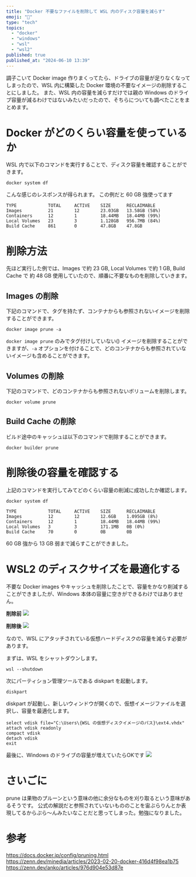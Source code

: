 ```yaml
---
title: "Docker 不要なファイルを削除して WSL 内のディスク容量を減らす"
emoji: "🐶"
type: "tech"
topics:
  - "docker"
  - "windows"
  - "wsl"
  - "wsl2"
published: true
published_at: "2024-06-10 13:39"
---
```


調子こいて Docker image 作りまくってたら、ドライブの容量が足りなくなってしまったので、WSL 内に構築した Docker 環境の不要なイメージの削除することにしました。
また、WSL 内の容量を減らすだけでは親の Windows のドライブ容量が減るわけではないみたいだったので、そちらについても調べたことをまとめます。


# Docker がどのくらい容量を使っているか
WSL 内で以下のコマンドを実行することで、ディスク容量を確認することができます。

```
docker system df
```

こんな感じのレスポンスが得られます。
この例だと 60 GB 強使ってます

```
TYPE            TOTAL     ACTIVE    SIZE      RECLAIMABLE
Images          21        12        23.03GB   13.58GB (58%)
Containers      12        1         18.44MB   18.44MB (99%)
Local Volumes   23        3         1.128GB   956.7MB (84%)
Build Cache     861       0         47.8GB    47.8GB 
```

# 削除方法
先ほど実行した例では、Images で約 23 GB, Local Volumes で約 1 GB, Build Cache で 約 48 GB 使用していたので、順番に不要なものを削除していきます。

## Images の削除
下記のコマンドで、タグを持たず、コンテナからも参照されないイメージを削除することができます。

```
docker image prune -a 
```

`docker image prune` のみでタグ付けしていない(<none>) イメージを削除することができますが、`-a` オプションを付けることで、どのコンテナからも参照されていないイメージも含めることができます。

## Volumes の削除
下記のコマンドで、どのコンテナからも参照されないボリュームを削除します。

```
docker volume prune
```

## Build Cache の削除
ビルド途中のキャッシュは以下のコマンドで削除することができます。

```
docker builder prune
```

# 削除後の容量を確認する
上記のコマンドを実行してみてどのくらい容量の削減に成功したか確認します。

```
docker system df
```

```
TYPE            TOTAL     ACTIVE    SIZE      RECLAIMABLE
Images          12        12        12.6GB    1.095GB (8%)
Containers      12        1         18.44MB   18.44MB (99%)
Local Volumes   3         3         171.1MB   0B (0%)
Build Cache     70        0         0B        0B
```

60 GB 強から 13 GB 弱まで減らすことができました。

# WSL2 のディスクサイズを最適化する
不要な Docker images やキャッシュを削除したことで、容量をかなり削減することができましたが、Windows 本体の容量に空きができるわけではありません。

**削除前**
![](https://storage.googleapis.com/zenn-user-upload/aef92dd417f6-20240610.png)

**削除後**
![](https://storage.googleapis.com/zenn-user-upload/74d0ca64e943-20240610.png)

なので、WSL にアタッチされている仮想ハードディスクの容量を減らす必要があります。

まずは、WSL をシャットダウンします。
```
wsl --shutdown
```

次にパーティション管理ツールである diskpart を起動します。

```
diskpart
```

diskpart が起動し、新しいウィンドウが開くので、仮想イメージファイルを選択し、容量を最適化します。

```
select vdisk file="C:\Users\{WSL の仮想ディスクイメージのパス}\ext4.vhdx"
attach vdisk readonly
compact vdisk
detach vdisk
exit
```

最後に、Windows のドライブの容量が増えていたらOKです
![](https://storage.googleapis.com/zenn-user-upload/8bf40e3640ed-20240610.png)

# さいごに
prune は果物のプルーンという意味の他に余分なものを刈り取るという意味があるそうです。
公式の解説だと参照されていないもののことを宙ぶらりんとか表現してるからぷら～んみたいなことだと思ってしまった。勉強になりました。

# 参考
https://docs.docker.jp/config/pruning.html
https://zenn.dev/minedia/articles/2023-02-20-docker-416d4f98ea1b75
https://zenn.dev/anko/articles/976d904e53d87e